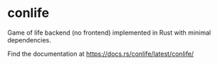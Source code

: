 # conlife
Game of life backend (no frontend) implemented in Rust
with minimal dependencies.

Find the documentation at https://docs.rs/conlife/latest/conlife/
